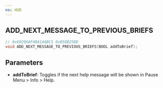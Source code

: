 ```yaml
---
ns: HUD
---
```

## ADD_NEXT_MESSAGE_TO_PREVIOUS_BRIEFS

```c
// 0x60296AF4BA14ABC5 0xB58B25BD
void ADD_NEXT_MESSAGE_TO_PREVIOUS_BRIEFS(BOOL addToBrief);
```


## Parameters
* **addToBrief**: Toggles if the next help message will be shown in Pause Menu > Info > Help.

